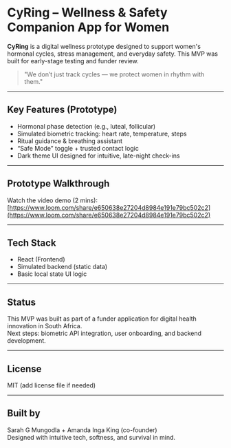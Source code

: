 # CyRing – Wellness & Safety Companion App for Women

**CyRing** is a digital wellness prototype designed to support women's hormonal cycles, stress management, and everyday safety. This MVP was built for early-stage testing and funder review.

> "We don’t just track cycles — we protect women in rhythm with them."

---

## Key Features (Prototype)
- Hormonal phase detection (e.g., luteal, follicular)
- Simulated biometric tracking: heart rate, temperature, steps
- Ritual guidance & breathing assistant
- “Safe Mode” toggle + trusted contact logic
- Dark theme UI designed for intuitive, late-night check-ins

---

## Prototype Walkthrough

Watch the video demo (2 mins):  
[https://www.loom.com/share/e650638e27204d8984e191e79bc502c2](https://www.loom.com/share/e650638e27204d8984e191e79bc502c2)

---

## Tech Stack

- React (Frontend)
- Simulated backend (static data)
- Basic local state UI logic

---

## Status

This MVP was built as part of a funder application for digital health innovation in South Africa.  
Next steps: biometric API integration, user onboarding, and backend development.

---

## License

MIT (add license file if needed)

---

## Built by

Sarah G Mungodla + Amanda Inga King (co-founder)  
Designed with intuitive tech, softness, and survival in mind.
